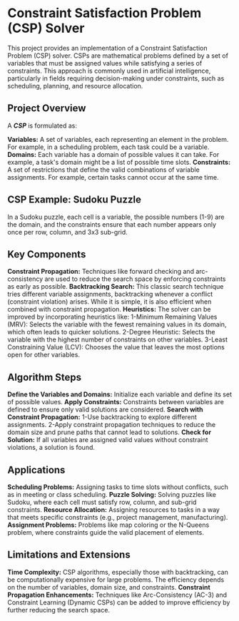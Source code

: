 # Constraint Satisfaction Problem (CSP) Solver
This project provides an implementation of a Constraint Satisfaction Problem (CSP) solver. CSPs are mathematical problems defined by a set of variables that must be assigned values while satisfying a series of constraints. This approach is commonly used in artificial intelligence, particularly in fields requiring decision-making under constraints, such as scheduling, planning, and resource allocation.

## Project Overview
A ***CSP*** is formulated as:

**Variables:** A set of variables, each representing an element in the problem. For example, in a scheduling problem, each task could be a variable.
**Domains:** Each variable has a domain of possible values it can take. For example, a task's domain might be a list of possible time slots.
**Constraints:** A set of restrictions that define the valid combinations of variable assignments. For example, certain tasks cannot occur at the same time.

## CSP Example: Sudoku Puzzle
In a Sudoku puzzle, each cell is a variable, the possible numbers (1-9) are the domain, and the constraints ensure that each number appears only once per row, column, and 3x3 sub-grid.

## Key Components
**Constraint Propagation:** Techniques like forward checking and arc-consistency are used to reduce the search space by enforcing constraints as early as possible.
**Backtracking Search:** This classic search technique tries different variable assignments, backtracking whenever a conflict (constraint violation) arises. While it is simple, it is also efficient when combined with constraint propagation.
**Heuristics:** The solver can be improved by incorporating heuristics like:
1-Minimum Remaining Values (MRV): Selects the variable with the fewest remaining values in its domain, which often leads to quicker solutions.
2-Degree Heuristic: Selects the variable with the highest number of constraints on other variables.
3-Least Constraining Value (LCV): Chooses the value that leaves the most options open for other variables.

## Algorithm Steps
**Define the Variables and Domains:** Initialize each variable and define its set of possible values.
**Apply Constraints:** Constraints between variables are defined to ensure only valid solutions are considered.
**Search with Constraint Propagation:**
1-Use backtracking to explore different assignments.
2-Apply constraint propagation techniques to reduce the domain size and prune paths that cannot lead to solutions.
**Check for Solution:** If all variables are assigned valid values without constraint violations, a solution is found.

## Applications
**Scheduling Problems:** Assigning tasks to time slots without conflicts, such as in meeting or class scheduling.
**Puzzle Solving:** Solving puzzles like Sudoku, where each cell must satisfy row, column, and sub-grid constraints.
**Resource Allocation:** Assigning resources to tasks in a way that meets specific constraints (e.g., project management, manufacturing).
**Assignment Problems:** Problems like map coloring or the N-Queens problem, where constraints guide the valid placement of elements.

## Limitations and Extensions
**Time Complexity:** CSP algorithms, especially those with backtracking, can be computationally expensive for large problems. The efficiency depends on the number of variables, domain size, and constraints.
**Constraint Propagation Enhancements:** Techniques like Arc-Consistency (AC-3) and Constraint Learning (Dynamic CSPs) can be added to improve efficiency by further reducing the search space.
















